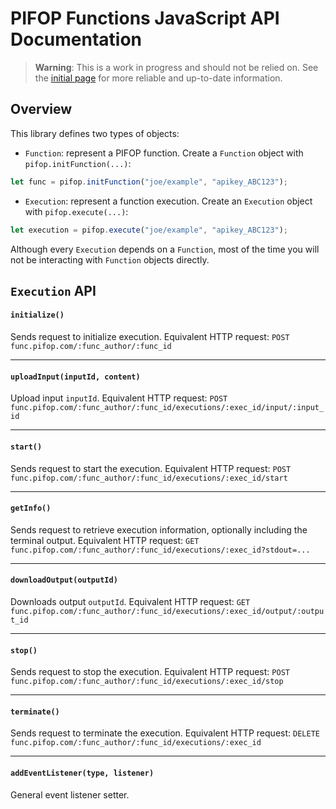 # PIFOP Functions JavaScript API Documentation

> **Warning**:
> This is a work in progress and should not be relied on. See the [initial page](https://github.com/pifopsolutions/pifop.js) for more reliable and up-to-date information.

## Overview

This library defines two types of objects:
- `Function`: represent a PIFOP function. Create a `Function` object with `pifop.initFunction(...)`:
```js
let func = pifop.initFunction("joe/example", "apikey_ABC123");
```
- `Execution`: represent a function execution. Create an `Execution` object with `pifop.execute(...)`:
```js
let execution = pifop.execute("joe/example", "apikey_ABC123");
```

Although every `Execution` depends on a `Function`, most of the time you will not be interacting with `Function` objects directly.

## `Execution` API

#### `initialize()`
Sends request to initialize execution.
Equivalent HTTP request: `POST func.pifop.com/:func_author/:func_id`

---

#### `uploadInput(inputId, content)`
Upload input `inputId`.
Equivalent HTTP request: `POST func.pifop.com/:func_author/:func_id/executions/:exec_id/input/:input_id`

---

#### `start()`
Sends request to start the execution.
Equivalent HTTP request: `POST func.pifop.com/:func_author/:func_id/executions/:exec_id/start`

---

#### `getInfo()`
Sends request to retrieve execution information, optionally including the terminal output.
Equivalent HTTP request: `GET func.pifop.com/:func_author/:func_id/executions/:exec_id?stdout=...`

---

#### `downloadOutput(outputId)`
Downloads output `outputId`.
Equivalent HTTP request: `GET func.pifop.com/:func_author/:func_id/executions/:exec_id/output/:output_id`

---

#### `stop()`
Sends request to stop the execution.
Equivalent HTTP request: `POST func.pifop.com/:func_author/:func_id/executions/:exec_id/stop`

---

#### `terminate()`
Sends request to terminate the execution.
Equivalent HTTP request: `DELETE func.pifop.com/:func_author/:func_id/executions/:exec_id`

---

#### `addEventListener(type, listener)`
General event listener setter.
